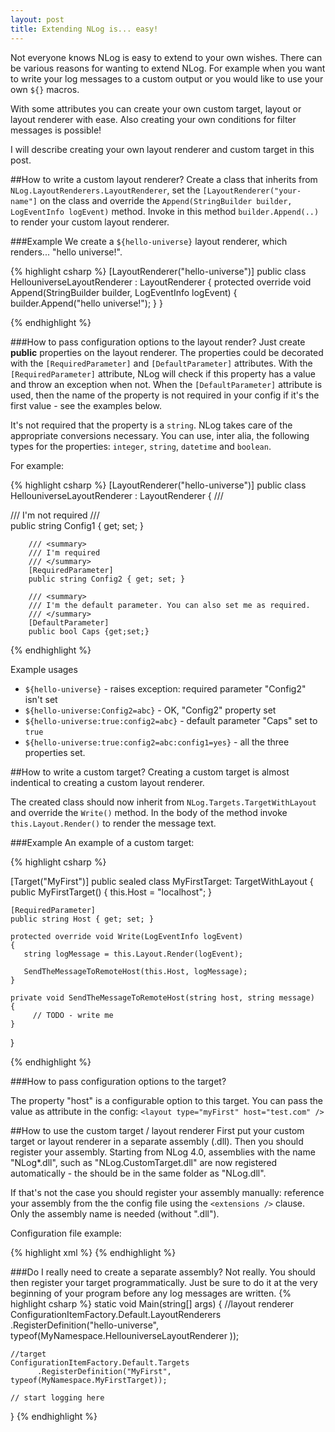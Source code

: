 ```yaml
---
layout: post
title: Extending NLog is... easy!
---
```




Not everyone knows NLog is easy to extend to your own wishes. 
There can be various reasons for wanting to extend NLog. 
For example when you want to write your log messages to a custom output or you would like to use your own `${}` macros. 

With some attributes you can create your own custom target, layout or layout renderer with ease. 
Also creating your own conditions for filter messages is possible!

I will describe creating your own layout renderer and custom target in this post.


##How to write a custom layout renderer?
Create a class that inherits from `NLog.LayoutRenderers.LayoutRenderer`, set the `[LayoutRenderer("your-name"]` on the class and override the `Append(StringBuilder builder, LogEventInfo logEvent)` method. 
Invoke in this method `builder.Append(..)` to render your custom layout renderer.

###Example
We create a `${hello-universe}` layout renderer, which renders... "hello universe!".

{% highlight csharp %}
[LayoutRenderer("hello-universe")]
public class HellouniverseLayoutRenderer : LayoutRenderer
{
    protected override void Append(StringBuilder builder, LogEventInfo logEvent)
    {
        builder.Append("hello universe!");
    }
}


{% endhighlight %}

###How to pass configuration options to the layout render?
Just create **public** properties on the layout renderer. The properties could be decorated with the `[RequiredParameter]` and `[DefaultParameter]` attributes. 
With the `[RequiredParameter]` attribute, NLog will check if this property has a value and throw an exception when not. When the  `[DefaultParameter]` attribute is used, then the name of the property is not required in your config if it's the first value - see the examples below. 

It's not required that the property is a `string`.
NLog takes care of the appropriate conversions necessary. You can use, inter alia, the following types for the properties: `integer`, `string`, `datetime` and `boolean`. 


For example:

{% highlight csharp %}
[LayoutRenderer("hello-universe")]
public class HellouniverseLayoutRenderer : LayoutRenderer
{
        /// <summary>
        /// I'm not required
        /// </summary>
        public string Config1 { get; set; }

        /// <summary>
        /// I'm required
        /// </summary>
        [RequiredParameter]
        public string Config2 { get; set; }

        /// <summary>
        /// I'm the default parameter. You can also set me as required.
        /// </summary>
        [DefaultParameter]
        public bool Caps {get;set;}

{% endhighlight %}

Example usages

- `${hello-universe}` - raises exception: required parameter "Config2" isn't set
- `${hello-universe:Config2=abc}` - OK, "Config2" property set
- `${hello-universe:true:config2=abc}` - default parameter "Caps" set to `true`
- `${hello-universe:true:config2=abc:config1=yes}` - all the three properties set.


##How to write a custom target?
Creating a custom target is almost indentical to creating a custom layout renderer. 

The created class should now inherit from `NLog.Targets.TargetWithLayout` and override the `Write()` method. In the body of the method invoke `this.Layout.Render()` to render the message text.

###Example
An example of a custom target:
 
{% highlight csharp %}

[Target("MyFirst")] 
public sealed class MyFirstTarget: TargetWithLayout 
{ 
    public MyFirstTarget()
    {
        this.Host = "localhost";
    }
 
    [RequiredParameter] 
    public string Host { get; set; }
 
    protected override void Write(LogEventInfo logEvent) 
    { 
       string logMessage = this.Layout.Render(logEvent); 

       SendTheMessageToRemoteHost(this.Host, logMessage); 
    } 
 
    private void SendTheMessageToRemoteHost(string host, string message) 
    { 
         // TODO - write me 
    } 
} 

{% endhighlight %}

###How to pass configuration options to the target?

The property "host" is a configurable option to this target. You can pass the value as attribute in the config: `<layout type="myFirst" host="test.com" />`


##How to use the custom target / layout renderer
First put your custom target or layout renderer in a separate assembly (.dll). Then you should register your assembly. Starting from NLog 4.0, assemblies with the name "NLog*.dll", such as "NLog.CustomTarget.dll" are now registered automatically - the should be in the same folder as "NLog.dll".  

If that's not the case you should register your assembly manually: reference your assembly from the the config file using the `<extensions />` clause. Only the assembly name is needed (without ".dll"). 

Configuration file example:

{% highlight xml %}
<nlog> 
  <extensions> 
    <add assembly="MyAssembly"/> 
  </extensions> 
  <targets> 
    <target name="a1" type="MyFirst" host="localhost"/> 
    <target name="f1" type="file"  layout="${longdate} ${hello-universe}" 
            fileName="${basedir}/logs/logfile.log" />
  </targets> 
  <rules> 
    <logger name="*" minLevel="Info" appendTo="a1"/> 
    <logger name="*" minLevel="Info" appendTo="f1"/> 
  </rules> 
</nlog>
{% endhighlight %}


###Do I really need to create a separate assembly?
Not really. You should then register your target programmatically. Just be sure to do it at the very beginning of your program before any log messages are written. 
{% highlight csharp %}
static void Main(string[] args) 
{ 
    //layout renderer
    ConfigurationItemFactory.Default.LayoutRenderers
          .RegisterDefinition("hello-universe", typeof(MyNamespace.HellouniverseLayoutRenderer ));

    //target
    ConfigurationItemFactory.Default.Targets
          .RegisterDefinition("MyFirst", typeof(MyNamespace.MyFirstTarget));
 
    // start logging here 
}
{% endhighlight %}


